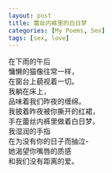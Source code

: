 ```yaml
---
layout: post
title: 蕾丝内裤里的白日梦
categories: [My Poems, Sex]
tags: [sex, love]
---
```


在下雨的午后  
慵懒的猫像往常一样，  
在窗台上藐视着一切。  
我躺在床上，  
品味着我们昨夜的缠绵。  
我披着昨夜被你撕开的红裙，  
手在蕾丝内裤里做着白日梦。  
我湿润的手指  
在为没有你的日子而抽泣-  
她渴望你嘴唇的质感  
和我们没有距离的爱。
